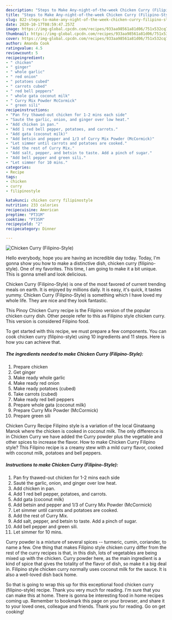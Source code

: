 ```yaml
---
description: "Steps to Make Any-night-of-the-week Chicken Curry (Filipino-Style)"
title: "Steps to Make Any-night-of-the-week Chicken Curry (Filipino-Style)"
slug: 822-steps-to-make-any-night-of-the-week-chicken-curry-filipino-style
date: 2020-10-17T08:59:47.257Z
image: https://img-global.cpcdn.com/recipes/933aa98561a81d06/751x532cq70/chicken-curry-filipino-style-recipe-main-photo.jpg
thumbnail: https://img-global.cpcdn.com/recipes/933aa98561a81d06/751x532cq70/chicken-curry-filipino-style-recipe-main-photo.jpg
cover: https://img-global.cpcdn.com/recipes/933aa98561a81d06/751x532cq70/chicken-curry-filipino-style-recipe-main-photo.jpg
author: Amanda Cook
ratingvalue: 4.5
reviewcount: 5
recipeingredient:
- " chicken"
- " ginger"
- " whole garlic"
- " red onion"
- " potatoes cubed"
- " carrots cubed"
- " red bell peppers"
- " whole gata coconut milk"
- " Curry Mix Powder McCormick"
- " green sili"
recipeinstructions:
- "Pan fry thawed-out chicken for 1-2 mins each side"
- "Sauté the garlic, onion, and ginger over low heat."
- "Add chicken in pan."
- "Add 1 red bell pepper, potatoes, and carrots."
- "Add gata (coconut milk)"
- "Add betsin and pepper and 1/3 of Curry Mix Powder (McCormick)"
- "Let simmer until carrots and potatoes are cooked."
- "Add the rest of Curry Mix."
- "Add salt, pepper, and betsin to taste. Add a pinch of sugar."
- "Add bell pepper and green sili."
- "Let simmer for 10 mins."
categories:
- Recipe
tags:
- chicken
- curry
- filipinostyle

katakunci: chicken curry filipinostyle 
nutrition: 233 calories
recipecuisine: American
preptime: "PT31M"
cooktime: "PT35M"
recipeyield: "2"
recipecategory: Dinner

---
```



![Chicken Curry (Filipino-Style)](https://img-global.cpcdn.com/recipes/933aa98561a81d06/751x532cq70/chicken-curry-filipino-style-recipe-main-photo.jpg)

Hello everybody, hope you are having an incredible day today. Today, I'm gonna show you how to make a distinctive dish, chicken curry (filipino-style). One of my favorites. This time, I am going to make it a bit unique. This is gonna smell and look delicious.

Chicken Curry (Filipino-Style) is one of the most favored of current trending meals on earth. It is enjoyed by millions daily. It is easy, it's quick, it tastes yummy. Chicken Curry (Filipino-Style) is something which I have loved my whole life. They are nice and they look fantastic.

This Pinoy Chicken Curry recipe is the Filipino version of the popular chicken curry dish. Other people refer to this as Filipino style chicken curry. This version is considered Filipino food.


To get started with this recipe, we must prepare a few components. You can cook chicken curry (filipino-style) using 10 ingredients and 11 steps. Here is how you can achieve that.

<!--inarticleads1-->

##### The ingredients needed to make Chicken Curry (Filipino-Style):

1. Prepare  chicken
1. Get  ginger
1. Make ready  whole garlic
1. Make ready  red onion
1. Make ready  potatoes (cubed)
1. Take  carrots (cubed)
1. Make ready  red bell peppers
1. Prepare  whole gata (coconut milk)
1. Prepare  Curry Mix Powder (McCormick)
1. Prepare  green sili


Chicken Curry Recipe Filipino style is a variation of the local Ginataang Manok where the chicken is cooked in coconut milk. The only difference is in Chicken Curry we have added the Curry powder plus the vegetable and other spices to increase the flavor. How to make Chicken Curry Filipino style? This Filipino recipe is a creamy stew with a mild curry flavor, cooked with coconut milk, potatoes and bell peppers. 

<!--inarticleads2-->

##### Instructions to make Chicken Curry (Filipino-Style):

1. Pan fry thawed-out chicken for 1-2 mins each side
1. Sauté the garlic, onion, and ginger over low heat.
1. Add chicken in pan.
1. Add 1 red bell pepper, potatoes, and carrots.
1. Add gata (coconut milk)
1. Add betsin and pepper and 1/3 of Curry Mix Powder (McCormick)
1. Let simmer until carrots and potatoes are cooked.
1. Add the rest of Curry Mix.
1. Add salt, pepper, and betsin to taste. Add a pinch of sugar.
1. Add bell pepper and green sili.
1. Let simmer for 10 mins.


Curry powder is a mixture of several spices -- turmeric, cumin, coriander, to name a few. One thing that makes Filipino style chicken curry differ from the rest of the curry recipes is that, in this dish, lots of vegetables are being mixed up with the chicken. Curry powder here, as the main ingredient is a kind of spice that gives the totality of the flavor of dish, so make it a big deal in. Filipino style chicken curry normally uses coconut milk for the sauce. It is also a well-loved dish back home. 

So that is going to wrap this up for this exceptional food chicken curry (filipino-style) recipe. Thank you very much for reading. I'm sure that you can make this at home. There is gonna be interesting food in home recipes coming up. Remember to bookmark this page on your browser, and share it to your loved ones, colleague and friends. Thank you for reading. Go on get cooking!
